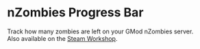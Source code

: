 # nZombies Progress Bar
Track how many zombies are left on your GMod nZombies server.  
Also available on the [Steam Workshop](https://steamcommunity.com/sharedfiles/filedetails/?id=1928020460).

